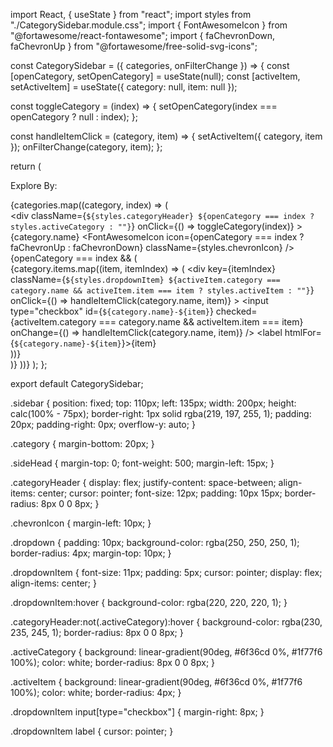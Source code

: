 import React, { useState } from "react";
import styles from "./CategorySidebar.module.css";
import { FontAwesomeIcon } from "@fortawesome/react-fontawesome";
import { faChevronDown, faChevronUp } from "@fortawesome/free-solid-svg-icons";

const CategorySidebar = ({ categories, onFilterChange }) => {
  const [openCategory, setOpenCategory] = useState(null);
  const [activeItem, setActiveItem] = useState({ category: null, item: null });

  const toggleCategory = (index) => {
    setOpenCategory(index === openCategory ? null : index);
  };

  const handleItemClick = (category, item) => {
    setActiveItem({ category, item });
    onFilterChange(category, item);
  };

  return (
    <div className={styles.sidebar}>
      <p className={styles.sideHead}>Explore By:</p>
      {categories.map((category, index) => (
        <div key={index} className={styles.category}>
          <div
            className={`${styles.categoryHeader} ${openCategory === index ? styles.activeCategory : ""}`}
            onClick={() => toggleCategory(index)}
          >
            {category.name}
            <FontAwesomeIcon
              icon={openCategory === index ? faChevronUp : faChevronDown}
              className={styles.chevronIcon}
            />
          </div>
          {openCategory === index && (
            <div className={styles.dropdown}>
              {category.items.map((item, itemIndex) => (
                <div
                  key={itemIndex}
                  className={`${styles.dropdownItem} ${activeItem.category === category.name && activeItem.item === item ? styles.activeItem : ""}`}
                  onClick={() => handleItemClick(category.name, item)}
                >
                  <input
                    type="checkbox"
                    id={`${category.name}-${item}`}
                    checked={activeItem.category === category.name && activeItem.item === item}
                    onChange={() => handleItemClick(category.name, item)}
                  />
                  <label htmlFor={`${category.name}-${item}`}>{item}</label>
                </div>
              ))}
            </div>
          )}
        </div>
      ))}
    </div>
  );
};

export default CategorySidebar;



.sidebar {
  position: fixed;
  top: 110px;
  left: 135px;
  width: 200px;
  height: calc(100% - 75px);
  border-right: 1px solid rgba(219, 197, 255, 1);
  padding: 20px;
  padding-right: 0px;
  overflow-y: auto;
}

.category {
  margin-bottom: 20px;
}

.sideHead {
  margin-top: 0;
  font-weight: 500;
  margin-left: 15px;
}

.categoryHeader {
  display: flex;
  justify-content: space-between;
  align-items: center;
  cursor: pointer;
  font-size: 12px;
  padding: 10px 15px;
  border-radius: 8px 0 0 8px;
}

.chevronIcon {
  margin-left: 10px;
}

.dropdown {
  padding: 10px;
  background-color: rgba(250, 250, 250, 1);
  border-radius: 4px;
  margin-top: 10px;
}

.dropdownItem {
  font-size: 11px;
  padding: 5px;
  cursor: pointer;
  display: flex;
  align-items: center;
}

.dropdownItem:hover {
  background-color: rgba(220, 220, 220, 1);
}

.categoryHeader:not(.activeCategory):hover {
  background-color: rgba(230, 235, 245, 1);
  border-radius: 8px 0 0 8px;
}

.activeCategory {
  background: linear-gradient(90deg, #6f36cd 0%, #1f77f6 100%);
  color: white;
  border-radius: 8px 0 0 8px;
}

.activeItem {
  background: linear-gradient(90deg, #6f36cd 0%, #1f77f6 100%);
  color: white;
  border-radius: 4px;
}

.dropdownItem input[type="checkbox"] {
  margin-right: 8px;
}

.dropdownItem label {
  cursor: pointer;
}
